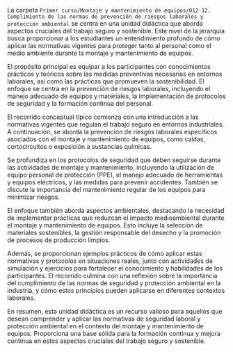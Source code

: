 La carpeta `Primer curso/Montaje y mantenimiento de equipos/012-12. Cumplimiento de las normas de prevención de riesgos laborales y protección ambiental` se centra en una unidad didáctica que aborda aspectos cruciales del trabajo seguro y sostenible. Este nivel de la jerarquía busca proporcionar a los estudiantes un entendimiento profundo de cómo aplicar las normativas vigentes para proteger tanto al personal como el medio ambiente durante la montaje y mantenimiento de equipos.

El propósito principal es equipar a los participantes con conocimientos prácticos y teóricos sobre las medidas preventivas necesarias en entornos laborales, así como las prácticas que promueven la sostenibilidad. El enfoque se centra en la prevención de riesgos laborales, incluyendo el manejo adecuado de equipos y materiales, la implementación de protocolos de seguridad y la formación continua del personal.

El recorrido conceptual típico comienza con una introducción a las normativas vigentes que regulan el trabajo seguro en entornos industriales. A continuación, se aborda la prevención de riesgos laborales específicos asociados con el montaje y mantenimiento de equipos, como caídas, cortocircuitos o exposición a sustancias químicas.

Se profundiza en los protocolos de seguridad que deben seguirse durante las actividades de montaje y mantenimiento, incluyendo la utilización de equipo personal de protección (PPE), el manejo adecuado de herramientas y equipos eléctricos, y las medidas para prevenir accidentes. También se discute la importancia del mantenimiento regular de los equipos para minimizar riesgos.

El enfoque también aborda aspectos ambientales, destacando la necesidad de implementar prácticas que reduzcan el impacto medioambiental durante el montaje y mantenimiento de equipos. Esto incluye la selección de materiales sostenibles, la gestión responsable del desecho y la promoción de procesos de producción limpios.

Además, se proporcionan ejemplos prácticos de cómo aplicar estas normativas y protocolos en situaciones reales, junto con actividades de simulación y ejercicios para fortalecer el conocimiento y habilidades de los participantes. El recorrido culmina con una reflexión sobre la importancia del cumplimiento de las normas de seguridad y protección ambiental en la industria, y cómo estos principios pueden aplicarse en diferentes contextos laborales.

En resumen, esta unidad didáctica es un recurso valioso para aquellos que desean comprender y aplicar las normativas de seguridad laboral y protección ambiental en el contexto del montaje y mantenimiento de equipos. Proporciona una base sólida para la formación continua y mejora continua en estos aspectos cruciales del trabajo seguro y sostenible.
